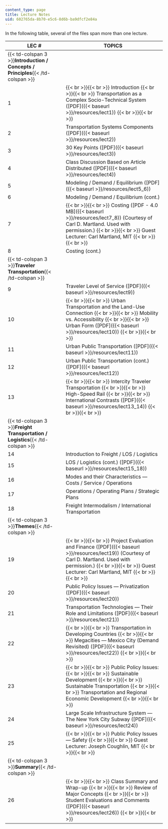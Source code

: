 ```yaml
---
content_type: page
title: Lecture Notes
uid: 602765da-8b70-e5c6-8d6b-ba9dfcf2e84a
---
```


In the following table, several of the files span more than one lecture.

| LEC # | TOPICS |
| --- | --- |
| {{< td-colspan 3 >}}**Introduction / Concepts / Principles**{{< /td-colspan >}} |||
| 1 |  {{< br >}}{{< br >}} Introduction {{< br >}}{{< br >}} Transportation as a Complex Socio-Technical System ([PDF]({{< baseurl >}}/resources/lect1)) {{< br >}}{{< br >}}  |
| 2 | Transportation Systems Components ([PDF]({{< baseurl >}}/resources/lect2)) |
| 3 | 30 Key Points ([PDF]({{< baseurl >}}/resources/lect3)) |
| 4 | Class Discussion Based on Article Distributed ([PDF]({{< baseurl >}}/resources/lect4)) |
| 5 | Modeling / Demand / Equilibrium ([PDF]({{< baseurl >}}/resources/lect5_6)) |
| 6 | Modeling / Demand / Equilibrium (cont.) |
| 7 |  {{< br >}}{{< br >}} Costing ([PDF - 4.0 MB]({{< baseurl >}}/resources/lect7_8)) (Courtesy of Carl D. Martland. Used with permission.) {{< br >}}{{< br >}} Guest Lecturer: Carl Martland, MIT {{< br >}}{{< br >}}  |
| 8 | Costing (cont.) |
| {{< td-colspan 3 >}}**Traveler Transportation**{{< /td-colspan >}} |||
| 9 | Traveler Level of Service ([PDF]({{< baseurl >}}/resources/lect9)) |
| 10 |  {{< br >}}{{< br >}} Urban Transportation and the Land-Use Connection {{< br >}}{{< br >}} Mobility vs. Accessibility {{< br >}}{{< br >}} Urban Form ([PDF]({{< baseurl >}}/resources/lect10)) {{< br >}}{{< br >}}  |
| 11 | Urban Public Transportation ([PDF]({{< baseurl >}}/resources/lect11)) |
| 12 | Urban Public Transportation (cont.) ([PDF]({{< baseurl >}}/resources/lect12)) |
| 13 |  {{< br >}}{{< br >}} Intercity Traveler Transportation {{< br >}}{{< br >}} High-Speed Rail {{< br >}}{{< br >}} International Contrasts ([PDF]({{< baseurl >}}/resources/lect13_14)) {{< br >}}{{< br >}}  |
| {{< td-colspan 3 >}}**Freight Transportation / Logistics**{{< /td-colspan >}} |||
| 14 | Introduction to Freight / LOS / Logistics |
| 15 | LOS / Logistics (cont.) ([PDF]({{< baseurl >}}/resources/lect15_18)) |
| 16 | Modes and their Characteristics — Costs / Service / Operations |
| 17 | Operations / Operating Plans / Strategic Plans |
| 18 | Freight Intermodalism / International Transportation |
| {{< td-colspan 3 >}}**Themes**{{< /td-colspan >}} |||
| 19 |  {{< br >}}{{< br >}} Project Evaluation and Finance ([PDF]({{< baseurl >}}/resources/lect19)) (Courtesy of Carl D. Martland. Used with permission.) {{< br >}}{{< br >}} Guest Lecturer: Carl Martland, MIT {{< br >}}{{< br >}}  |
| 20 | Public Policy Issues — Privatization ([PDF]({{< baseurl >}}/resources/lect20)) |
| 21 | Transportation Technologies — Their Role and Limitations ([PDF]({{< baseurl >}}/resources/lect21)) |
| 22 |  {{< br >}}{{< br >}} Transportation in Developing Countries {{< br >}}{{< br >}} Megacities — Mexico City (Demand Revisited) ([PDF]({{< baseurl >}}/resources/lect22)) {{< br >}}{{< br >}}  |
| 23 |  {{< br >}}{{< br >}} Public Policy Issues: {{< br >}}{{< br >}} Sustainable Development {{< br >}}{{< br >}} Sustainable Transportation {{< br >}}{{< br >}} Transportation and Regional Economic Development {{< br >}}{{< br >}}  |
| 24 | Large Scale Infrastructure System — The New York City Subway ([PDF]({{< baseurl >}}/resources/lect24)) |
| 25 |  {{< br >}}{{< br >}} Public Policy Issues — Safety {{< br >}}{{< br >}} Guest Lecturer: Joseph Coughlin, MIT {{< br >}}{{< br >}}  |
| {{< td-colspan 3 >}}**Summary**{{< /td-colspan >}} |||
| 26 |  {{< br >}}{{< br >}} Class Summary and Wrap-up {{< br >}}{{< br >}} Review of Major Concepts {{< br >}}{{< br >}} Student Evaluations and Comments ([PDF]({{< baseurl >}}/resources/lect26)) {{< br >}}{{< br >}}